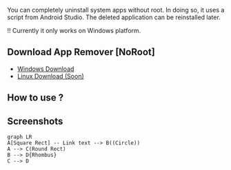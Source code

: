 You can completely uninstall system apps without root. In doing so, it uses a script from Android Studio. The deleted application can be reinstalled later.

!! Currently it only works on Windows platform.

## Download App Remover [NoRoot]
- [Windows Download]()
- [Linux Download (Soon)]()

## How to use ?

## Screenshots


```mermaid
graph LR
A[Square Rect] -- Link text --> B((Circle))
A --> C(Round Rect)
B --> D{Rhombus}
C --> D
```
